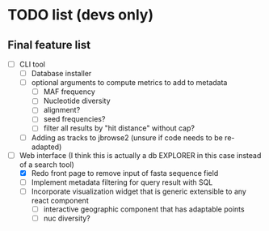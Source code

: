 # TODO list (devs only)

## Final feature list

- [ ] CLI tool
    - [ ] Database installer
    - [ ] optional arguments to compute metrics to add to metadata
        - [ ] MAF frequency
        - [ ] Nucleotide diversity
        - [ ] alignment?
        - [ ] seed frequencies?
        - [ ] filter all results by "hit distance" without cap?
    - [ ] Adding as tracks to jbrowse2 (unsure if code needs to be re-adapted)

- [ ] Web interface (I think this is actually a db EXPLORER in this case instead of a search tool)
    - [x] Redo front page to remove input of fasta sequence field
    - [ ] Implement metadata filtering for query result with SQL
    - [ ] Incorporate visualization widget that is generic extensible to any react component
        - [ ] interactive geographic component that has adaptable points
        - [ ] nuc diversity?
